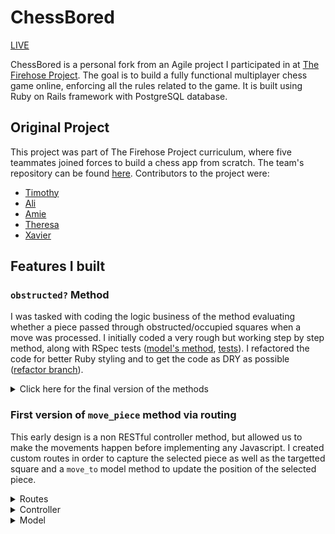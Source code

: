 # ChessBored

[LIVE](https://chessbored.herokuapp.com)

ChessBored is a personal fork from an Agile project I participated in at [The Firehose Project](https://thefirehoseproject.com/). The goal is to build a fully functional multiplayer chess game online, enforcing all the rules related to the game. It is built using Ruby on Rails framework with PostgreSQL database.

## Original Project

This project was part of The Firehose Project curriculum, where five teammates joined forces to build a chess app from scratch. The team's repository can be found [here](https://github.com/MeetingTime404/MeetingTime404).
Contributors to the project were:
- [Timothy](https://github.com/netdev01)
- [Ali](https://github.com/AliLynne)
- [Amie](https://github.com/cthao04)
- [Theresa](https://github.com/tbarin)
- [Xavier](https://github.com/Muzzh)

## Features I built

### ```obstructed?``` Method

I was tasked with coding the logic business of the method evaluating whether a piece passed through obstructed/occupied squares when a move was processed. I initially coded a very rough but working step by step method, along with RSpec tests ([model's method](https://github.com/MeetingTime404/MeetingTime404/blob/28f10a4ada2f25c35505caab545ee37800cd2c95/app/models/chess_piece.rb), [tests](https://github.com/MeetingTime404/MeetingTime404/blob/28f10a4ada2f25c35505caab545ee37800cd2c95/spec/models/chess_piece_spec.rb)). I refactored the code for better Ruby styling and to get the code as DRY as possible ([refactor branch](https://github.com/MeetingTime404/MeetingTime404/tree/refactor_obstructed)).
<details>
  <summary>Click here for the final version of the methods</summary>
  
  ```ruby
  # app/models/chess_piece.rb
  def obstructed?(x_target, y_target)
    case
      when horizontal_move?(x_target, y_target)
        horizontal_obstruction?(x_target)
      when vertical_move?(x_target, y_target)
        vertical_obstruction?(y_target)
      when diagonal_move?(x_target, y_target)
        diagonal_obstruction?(x_target, y_target)
      else
        false
    end
  end

  def horizontal_move?(x_target, y_target)
    x != x_target && y == y_target
  end

  def vertical_move?(x_target, y_target)
    x == x_target && y != y_target
  end

  def diagonal_move?(x_target, y_target)
    (x_target - x).abs == (y_target - y).abs
  end

  def horizontal_obstruction?(x_target)
    direction = x_target > x ? 1 : -1
    (x + direction).step(x_target - direction, direction) do |x_current|
      return true if occupied?(x_current, y)
    end
    false
  end

  def vertical_obstruction?(y_target)
    direction = y_target > y ? 1 : -1
    (y + direction).step(y_target - direction, direction) do |y_current|
      return true if occupied?(x, y_current)
    end
    false
  end

  def diagonal_obstruction?(x_target, y_target)
    x_direction = x_target > x ? 1 : -1
    y_direction = y_target > y ? 1 : -1
    (x + x_direction).step(x_target - x_direction, x_direction) do |x_current|
      y_current = y + ((x_current - x).abs * y_direction)
      return true if occupied?(x_current, y_current)
    end
    false
  end

  def occupied?(x_current, y_current)
    game.chess_pieces.where(x: x_current, y: y_current).present?
  end
  ```
</details>

### First version of `move_piece` method via routing

This early design is a non RESTful controller method, but allowed us to make the movements happen before implementing any Javascript.
I created custom routes in order to capture the selected piece as well as the targetted square and a `move_to` model method to update the position of the selected piece.
<details>
  <summary>Routes</summary>

  ```ruby
  # routes.rb
  get 'games/:id/select_piece/:chess_piece_id', to: 'games#show', as: :select_piece

  put 'games/:id/move_piece/:chess_piece_id/:x_target/:y_target', to: 'games#move_piece', as: :move_to

  ```

</details>
<details>
  <summary>Controller</summary>

  ```ruby
  # app/controllers/games_controller.rb
  def move_piece
    if @game.in_progress? || @game.in_check?
      piece = ChessPiece.find(params[:chess_piece_id])
      if current_user.id == piece.user_id
        if piece.move_to(params[:x_target].to_i, params[:y_target].to_i)
          current_game.swap_turn
          broadcast_turn_change
        else
          flash[:notice] = "Can't do that!"
        end
      else
        flash[:notice] = 'This is not your piece!'
      end
    end
    redirect_to game_path
  end

  ```
</details>
<details>
  <summary>Model</summary>

  ```ruby
  # app/models/chess_piece.rb
  def move_to(x_target, y_target)
    return false unless valid_move?(x_target, y_target)
    update_attributes(x: x_target, y: y_target)
    true
  end
  ```
</details>

